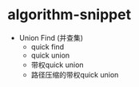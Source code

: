 # algorithm-snippet

* Union Find (并查集)
  * quick find
  * quick union
  * 带权quick union
  * 路径压缩的带权quick union
